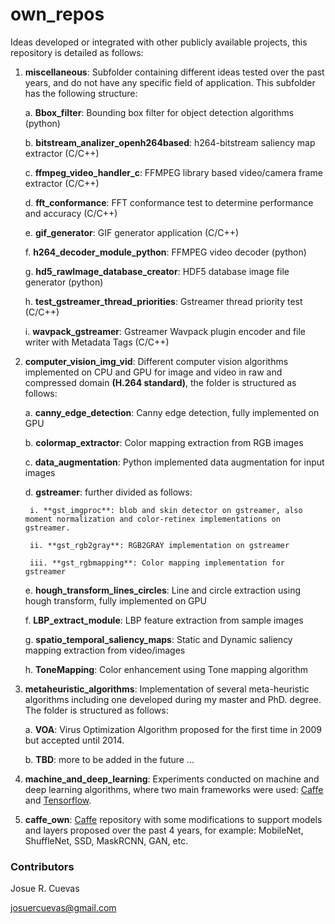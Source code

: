 # own_repos

Ideas developed or integrated with other publicly available projects, this repository is detailed as follows:

1. **miscellaneous**: Subfolder containing different ideas tested over the past years, and do not have any specific field of application. This subfolder has the following structure:

	a. **Bbox_filter**: Bounding box filter for object detection algorithms (python)

	b. **bitstream_analizer_openh264based**: h264-bitstream saliency map extractor (C/C++)

	c. **ffmpeg_video_handler_c**: FFMPEG library based video/camera frame extractor (C/C++)

	d. **fft_conformance**: FFT conformance test to determine performance and accuracy (C/C++)

	e. **gif_generator**: GIF generator application (C/C++)

	f. **h264_decoder_module_python**: FFMPEG video decoder (python)

	g. **hd5_rawImage_database_creator**: HDF5 database image file generator (python)

	h. **test_gstreamer_thread_priorities**: Gstreamer thread priority test (C/C++)

	i. **wavpack_gstreamer**: Gstreamer Wavpack plugin encoder and file writer with Metadata Tags (C/C++)

2. **computer_vision_img_vid**: Different computer vision algorithms implemented on CPU and GPU for image and video in raw and compressed domain **(H.264 standard)**, the folder is structured as follows:

	a. **canny_edge_detection**: Canny edge detection, fully implemented on GPU

	b. **colormap_extractor**: Color mapping extraction from RGB images

	c. **data_augmentation**: Python implemented data augmentation for input images

	d. **gstreamer**: further divided as follows:

		i. **gst_imgproc**: blob and skin detector on gstreamer, also moment normalization and color-retinex implementations on gstreamer.

		ii. **gst_rgb2gray**: RGB2GRAY implementation on gstreamer

		iii. **gst_rgbmapping**: Color mapping implementation for gstreamer

	e. **hough_transform_lines_circles**: Line and circle extraction using hough transform, fully implemented on GPU

	f. **LBP_extract_module**: LBP feature extraction from sample images

	g. **spatio_temporal_saliency_maps**: Static and Dynamic saliency mapping extraction from video/images

	h. **ToneMapping**: Color enhancement using Tone mapping algorithm

3. **metaheuristic_algorithms**: Implementation of several meta-heuristic algorithms including one developed during my master and PhD. degree. The folder is structured as follows:

	a. **VOA**: Virus Optimization Algorithm proposed for the first time in 2009 but accepted until 2014.

	b. **TBD**: more to be added in the future ...

4. **machine_and_deep_learning**: Experiments conducted on machine and deep learning algorithms, where two main frameworks were used: [Caffe](http://caffe.berkeleyvision.org/) and [Tensorflow](https://www.tensorflow.org/).

5. **caffe_own**: [Caffe](http://caffe.berkeleyvision.org/) repository with some modifications to support models and layers proposed over the past 4 years, for example: MobileNet, ShuffleNet, SSD, MaskRCNN, GAN, etc.


### Contributors

Josue R. Cuevas

josuercuevas@gmail.com
